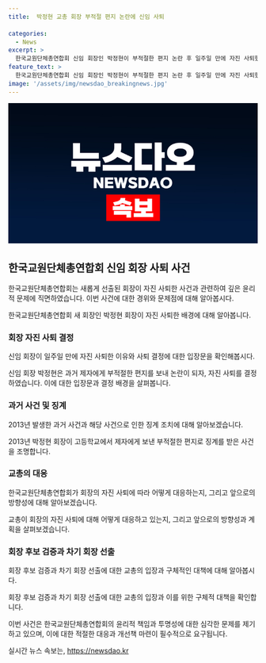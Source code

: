 ```yaml
---
title:  박정현 교총 회장 부적절 편지 논란에 신임 사퇴

categories:
  - News
excerpt: >
  한국교원단체총연합회 신임 회장인 박정현이 부적절한 편지 논란 후 일주일 만에 자진 사퇴했다. 박 회장은 심려를 끼친 데 깊이 사죄하며 책임을 통감한다고 밝혔으며, 학생에게 보낸 편지에 대한 논란이 제기됐다. 교총은 차기 회장단을 선출할 때까지 수석 부회장이 체제로 운영하며, 후보 검증과 관련된 제도 개선에 나설 것이라 밝혔다. 이로써 박 회장은 단 한 주만에 회장직을 내려놓게 되었다.
feature_text: >
  한국교원단체총연합회 신임 회장인 박정현이 부적절한 편지 논란 후 일주일 만에 자진 사퇴했다. 박 회장은 심려를 끼친 데 깊이 사죄하며 책임을 통감한다고 밝혔으며, 학생에게 보낸 편지에 대한 논란이 제기됐다. 교총은 차기 회장단을 선출할 때까지 수석 부회장이 체제로 운영하며, 후보 검증과 관련된 제도 개선에 나설 것이라 밝혔다. 이로써 박 회장은 단 한 주만에 회장직을 내려놓게 되었다.
image: '/assets/img/newsdao_breakingnews.jpg'
---
```


<p><img src="/assets/img/newsdao_breakingnews.jpg" alt="koreaapp 속보" /></p>

<h2 data-ke-size="size26">한국교원단체총연합회 신임 회장 사퇴 사건</h2>

<p>한국교원단체총연합회는 새롭게 선출된 회장이 자진 사퇴한 사건과 관련하여 깊은 윤리적 문제에 직면하였습니다. 이번 사건에 대한 경위와 문제점에 대해 알아봅시다.</p>

<p data-ke-size="size16">한국교원단체총연합회 새 회장인 박정현 회장이 자진 사퇴한 배경에 대해 알아봅니다.</p>

<h3>회장 자진 사퇴 결정</h3>

<p>신임 회장이 일주일 만에 자진 사퇴한 이유와 사퇴 결정에 대한 입장문을 확인해봅시다.</p>

<p data-ke-size="size16">신임 회장 박정현은 과거 제자에게 부적절한 편지를 보내 논란이 되자, 자진 사퇴를 결정하였습니다. 이에 대한 입장문과 결정 배경을 살펴봅니다.</p>

<h3>과거 사건 및 징계</h3>

<p>2013년 발생한 과거 사건과 해당 사건으로 인한 징계 조치에 대해 알아보겠습니다.</p>

<p data-ke-size="size16">2013년 박정현 회장이 고등학교에서 제자에게 보낸 부적절한 편지로 징계를 받은 사건을 조명합니다.</p>

<h3>교총의 대응</h3>

<p>한국교원단체총연합회가 회장의 자진 사퇴에 따라 어떻게 대응하는지, 그리고 앞으로의 방향성에 대해 알아보겠습니다.</p>

<p data-ke-size="size16">교총이 회장의 자진 사퇴에 대해 어떻게 대응하고 있는지, 그리고 앞으로의 방향성과 계획을 살펴보겠습니다.</p>

<h3>회장 후보 검증과 차기 회장 선출</h3>

<p>회장 후보 검증과 차기 회장 선출에 대한 교총의 입장과 구체적인 대책에 대해 알아봅시다.</p>

<p data-ke-size="size16">회장 후보 검증과 차기 회장 선출에 대한 교총의 입장과 이를 위한 구체적 대책을 확인합니다.</p>

<p>이번 사건은 한국교원단체총연합회의 윤리적 책임과 투명성에 대한 심각한 문제를 제기하고 있으며, 이에 대한 적절한 대응과 개선책 마련이 필수적으로 요구됩니다.</p>
실시간 뉴스 속보는, <a href="https://newsdao.kr" rel="dofollow">https://newsdao.kr</a>


